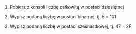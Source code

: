 1. Pobierz z konsoli liczbę całkowitą w postaci dziesiętnej

2. Wypisz podaną liczbę w postaci binarnej, tj.
5 = 101

3. Wypisz podaną liczbę w postaci szesnastkowej, tj.
47 = 2F
